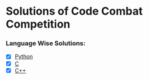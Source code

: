 # Solutions of Code Combat Competition

### Language Wise Solutions:
- [x] [Python](Python)
- [x] [C](C)
- [x] [C++](C++)
